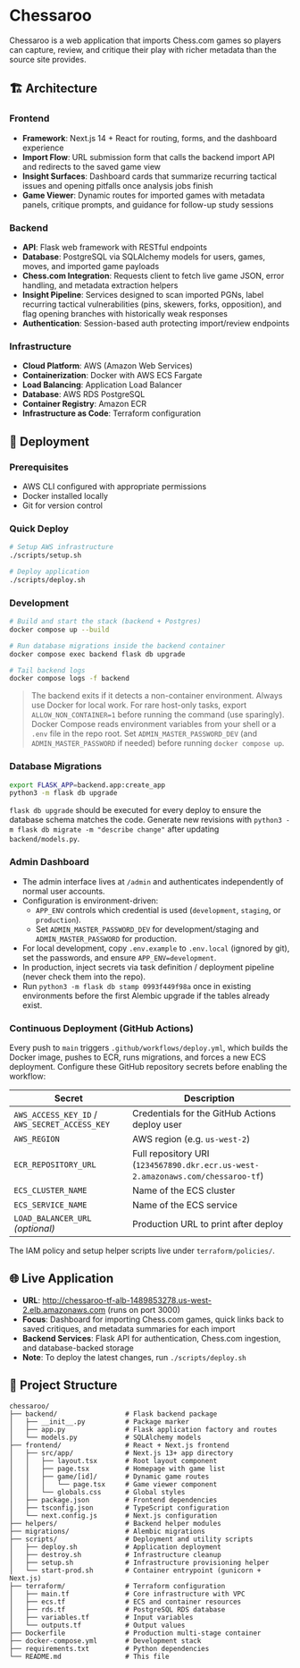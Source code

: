 # Chessaroo

Chessaroo is a web application that imports Chess.com games so players can capture, review, and critique their play with richer metadata than the source site provides.

## 🏗️ Architecture

### Frontend
- **Framework**: Next.js 14 + React for routing, forms, and the dashboard experience
- **Import Flow**: URL submission form that calls the backend import API and redirects to the saved game view
- **Insight Surfaces**: Dashboard cards that summarize recurring tactical issues and opening pitfalls once analysis jobs finish
- **Game Viewer**: Dynamic routes for imported games with metadata panels, critique prompts, and guidance for follow-up study sessions

### Backend
- **API**: Flask web framework with RESTful endpoints
- **Database**: PostgreSQL via SQLAlchemy models for users, games, moves, and imported game payloads
- **Chess.com Integration**: Requests client to fetch live game JSON, error handling, and metadata extraction helpers
- **Insight Pipeline**: Services designed to scan imported PGNs, label recurring tactical vulnerabilities (pins, skewers, forks, opposition), and flag opening branches with historically weak responses
- **Authentication**: Session-based auth protecting import/review endpoints

### Infrastructure
- **Cloud Platform**: AWS (Amazon Web Services)
- **Containerization**: Docker with AWS ECS Fargate
- **Load Balancing**: Application Load Balancer
- **Database**: AWS RDS PostgreSQL
- **Container Registry**: Amazon ECR
- **Infrastructure as Code**: Terraform configuration

## 🚀 Deployment

### Prerequisites
- AWS CLI configured with appropriate permissions
- Docker installed locally
- Git for version control

### Quick Deploy
```bash
# Setup AWS infrastructure
./scripts/setup.sh

# Deploy application
./scripts/deploy.sh
```

### Development
```bash
# Build and start the stack (backend + Postgres)
docker compose up --build

# Run database migrations inside the backend container
docker compose exec backend flask db upgrade

# Tail backend logs
docker compose logs -f backend
```

> The backend exits if it detects a non-container environment. Always use Docker for local work. For rare host-only tasks, export `ALLOW_NON_CONTAINER=1` before running the command (use sparingly).
> Docker Compose reads environment variables from your shell or a `.env` file in the repo root. Set `ADMIN_MASTER_PASSWORD_DEV` (and `ADMIN_MASTER_PASSWORD` if needed) before running `docker compose up`.

### Database Migrations
```bash
export FLASK_APP=backend.app:create_app
python3 -m flask db upgrade
```

`flask db upgrade` should be executed for every deploy to ensure the database schema matches the code. Generate new revisions with `python3 -m flask db migrate -m "describe change"` after updating `backend/models.py`.

### Admin Dashboard
- The admin interface lives at `/admin` and authenticates independently of normal user accounts.
- Configuration is environment-driven:
  - `APP_ENV` controls which credential is used (`development`, `staging`, or `production`).
  - Set `ADMIN_MASTER_PASSWORD_DEV` for development/staging and `ADMIN_MASTER_PASSWORD` for production.
- For local development, copy `.env.example` to `.env.local` (ignored by git), set the passwords, and ensure `APP_ENV=development`.
- In production, inject secrets via task definition / deployment pipeline (never check them into the repo).
- Run `python3 -m flask db stamp 0993f449f98a` once in existing environments before the first Alembic upgrade if the tables already exist.

### Continuous Deployment (GitHub Actions)
Every push to `main` triggers `.github/workflows/deploy.yml`, which builds the Docker image, pushes to ECR, runs migrations, and forces a new ECS deployment. Configure these GitHub repository secrets before enabling the workflow:

| Secret | Description |
| --- | --- |
| `AWS_ACCESS_KEY_ID` / `AWS_SECRET_ACCESS_KEY` | Credentials for the GitHub Actions deploy user |
| `AWS_REGION` | AWS region (e.g. `us-west-2`) |
| `ECR_REPOSITORY_URL` | Full repository URI (`1234567890.dkr.ecr.us-west-2.amazonaws.com/chessaroo-tf`) |
| `ECS_CLUSTER_NAME` | Name of the ECS cluster |
| `ECS_SERVICE_NAME` | Name of the ECS service |
| `LOAD_BALANCER_URL` *(optional)* | Production URL to print after deploy |

The IAM policy and setup helper scripts live under `terraform/policies/`.

## 🌐 Live Application

- **URL**: http://chessaroo-tf-alb-1489853278.us-west-2.elb.amazonaws.com (runs on port 3000)
- **Focus**: Dashboard for importing Chess.com games, quick links back to saved critiques, and metadata summaries for each import
- **Backend Services**: Flask API for authentication, Chess.com ingestion, and database-backed storage
- **Note**: To deploy the latest changes, run `./scripts/deploy.sh`

## 📂 Project Structure

```
chessaroo/
├── backend/                 # Flask backend package
│   ├── __init__.py          # Package marker
│   ├── app.py               # Flask application factory and routes
│   └── models.py            # SQLAlchemy models
├── frontend/                # React + Next.js frontend
│   ├── src/app/             # Next.js 13+ app directory
│   │   ├── layout.tsx       # Root layout component
│   │   ├── page.tsx         # Homepage with game list
│   │   ├── game/[id]/       # Dynamic game routes
│   │   │   └── page.tsx     # Game viewer component
│   │   └── globals.css      # Global styles
│   ├── package.json         # Frontend dependencies
│   ├── tsconfig.json        # TypeScript configuration
│   └── next.config.js       # Next.js configuration
├── helpers/                 # Backend helper modules
├── migrations/              # Alembic migrations
├── scripts/                 # Deployment and utility scripts
│   ├── deploy.sh            # Application deployment
│   ├── destroy.sh           # Infrastructure cleanup
│   ├── setup.sh             # Infrastructure provisioning helper
│   └── start-prod.sh        # Container entrypoint (gunicorn + Next.js)
├── terraform/               # Terraform configuration
│   ├── main.tf              # Core infrastructure with VPC
│   ├── ecs.tf               # ECS and container resources
│   ├── rds.tf               # PostgreSQL RDS database
│   ├── variables.tf         # Input variables
│   └── outputs.tf           # Output values
├── Dockerfile               # Production multi-stage container
├── docker-compose.yml       # Development stack
├── requirements.txt         # Python dependencies
└── README.md                # This file
```
